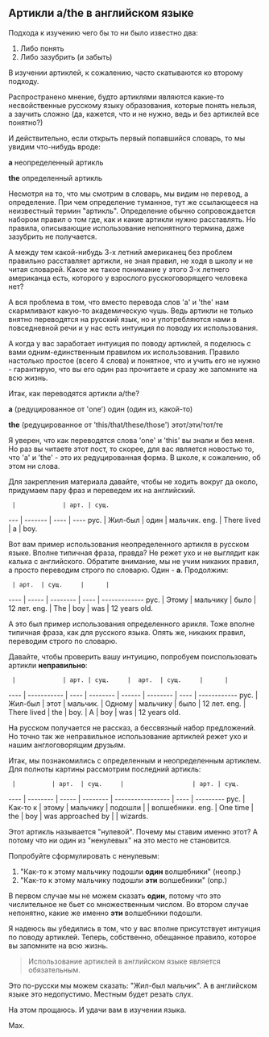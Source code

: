 ## Артикли a/the в английском языке

Подхода к изучению чего бы то ни было известно два:
1. Либо понять
2. Либо зазубрить (и забыть)

В изучении артиклей, к сожалению, часто скатываются ко второму подходу.

Распространено мнение, будто артиклями являются какие-то несвойственные русскому языку образования,
которые понять нельзя, а заучить сложно (да, кажется, что и не нужно, ведь и без артиклей все понятно?)

И действительно, если открыть первый попавшийся словарь, то мы увидим что-нибудь вроде:

**a**
 неопределенный артикль

**the**
 определенный артикль

Несмотря на то, что мы смотрим в словарь, мы видим не перевод, а определение. При чем определение туманное,
тут же ссылающееся на неизвестный термин "артикль". Определение обычно сопровождается набором правил о том где,
как и какие артикли нужно расставлять. Но правила, описывающие использование непонятного термина, даже зазубрить
не получается.

А между тем какой-нибудь 3-х летний американец без проблем правильно расставляет артикли, не зная правил, не ходя
в школу и не читая словарей. Какое же такое понимание у этого 3-х летнего американца есть, которого у взрослого
русскоговорящего человека нет?

А вся проблема в том, что вместо перевода слов 'a' и 'the' нам скармливают какую-то академическую чушь. Ведь
артикли не только внятно переводятся на русский язык, но и употребляются нами в повседневной речи и у нас есть
интуиция по поводу их использования.

А когда у вас заработает интуиция по поводу артиклей, я поделюсь с вами одним-единственным правилом их использования.
Правило настолько простое (всего 4 слова) и понятное, что и учить его не нужно - гарантирую, что вы его один раз
прочитаете и сразу же запомните на всю жизнь.

Итак, как переводятся артикли a/the?

**a** (редуцированное от 'one')
один (один из, какой-то)

**the** (редуцированное от 'this/that/these/those')
этот/эти/тот/те

Я уверен, что как переводятся слова 'one' и 'this' вы знали и без меня. Но раз вы читаете этот пост, то скорее,
для вас является новостью то, что 'a' и 'the' - это их редуцированная форма. В школе, к сожалению, об этом
ни слова.

Для закрепления материала давайте, чтобы не ходить вокруг да около, придумаем пару фраз и переведем их на английский.

     |             | арт. | сущ.
---  | -------     | ---- | ----
рус. | Жил-был     | один | мальчик.
eng. | There lived | a    | boy.

Вот вам пример использования неопределенного артикля в русском языке. Вполне типичная фраза, правда?
Не режет ухо и не выглядит как калька с английского. Обратите внимание, мы не учим никаких правил, а
просто переводим строго по словарю. Один - **a**. Продолжим:

     | арт.  | сущ.     |      | 
---- | ----- | -------- | ---- | -------------
рус. | Этому | мальчику | было | 12 лет.
eng. | The   | boy      | was  | 12 years old.

А это был пример использования определенного арикля. Тоже вполне типичная фраза, как для русского языка.
Опять же, никаких правил, переводим строго по словарю.

Давайте, чтобы проверить вашу интуицию, попробуем поиспользовать артикли **неправильно**:

     |             | арт. | сущ.     |  арт.  | сущ.     |      | 
---- | ----------- | ---- | -------- | ------ | -------- | ---- | ------------
рус. | Жил-был     | этот | мальчик. | Одному | мальчику | было | 12 лет.
eng. | There lived | the  | boy.     | A      | boy      | was  | 12 years old.

На русском получается не рассказ, а бессвязный набор предложений. Но точно так же неправильное использование
артиклей режет ухо и нашим англоговорящим друзьям.

Итак, мы познакомились с определенным и неопределенным артиклем. Для полноты картины рассмотрим последний артикль:

     |          | арт.  | сущ.     |                   | арт. | сущ.
---- | -------- | ----- | -------- | ----------------- | ---- | ---------
рус. | Как-то к | этому | мальчику | подошли           |      | волшебники.
eng. | One time | the   | boy      | was approached by |      | wizards.

Этот артикль называется "нулевой". Почему мы ставим именно этот? А потому что ни один из "ненулевых" на это место
не становится.

Попробуйте сформулировать с ненулевым:
1. "Как-то к этому мальчику подошли **один** волшебники" (неопр.)
2. "Как-то к этому мальчику подошли **эти** волшебники" (опр.)

В первом случае мы не можем сказать **один**, потому что это числительное не бьет со множественным числом.
Во втором случае непонятно, какие же именно **эти** волшебники подошли.


Я надеюсь вы убедились в том, что у вас вполне присутствует интуиция по поводу артиклей. Теперь, собственно,
обещанное правило, которое вы запомните на всю жизнь.

> Использование артиклей в английском языке является обязательным.

Это по-русски мы можем сказать: "Жил-был мальчик". А в английском языке это недопустимо. Местным будет резать слух.

На этом прощаюсь. И удачи вам в изучении языка.

Max.